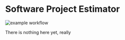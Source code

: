 # Software Project Estimator

![example workflow](https://github.com/matthewsewell/software-project-estimator/actions/workflows/pylint.yml/badge.svg)

There is nothing here yet, really
